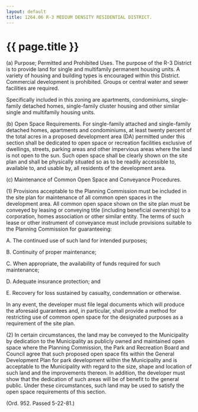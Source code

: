 ```yaml
---
layout: default 
title: 1264.06 R-3 MEDIUM DENSITY RESIDENTIAL DISTRICT.
---
```


{{ page.title }}
================

​(a) Purpose; Permitted and Prohibited Uses. The purpose of the R-3
District is to provide land for single and multifamily permanent housing
units. A variety of housing and building types is encouraged within this
District. Commercial development is prohibited. Groups or central water
and sewer facilities are required.

Specifically included in this zoning are apartments, condominiums,
single-family detached homes, single-family cluster housing and other
similar single and multifamily housing units.

​(b) Open Space Requirements. For single-family attached and
single-family detached homes, apartments and condominiums, at least
twenty percent of the total acres in a proposed development area (DA)
permitted under this section shall be dedicated to open space or
recreation facilities exclusive of dwellings, streets, parking areas and
other impervious areas where the land is not open to the sun. Such open
space shall be clearly shown on the site plan and shall be physically
situated so as to be readily accessible to, available to, and usable by,
all residents of the development area.

​(c) Maintenance of Common Open Space and Conveyance Procedures.

​(1) Provisions acceptable to the Planning Commission must be included
in the site plan for maintenance of all common open spaces in the
development area. All common open space shown on the site plan must be
conveyed by leasing or conveying title (including beneficial ownership)
to a corporation, homes association or other similar entity. The terms
of such lease or other instrument of conveyance must include provisions
suitable to the Planning Commission for guaranteeing:

A. The continued use of such land for intended purposes;

B. Continuity of proper maintenance;

C. When appropriate, the availability of funds required for such
maintenance;

D. Adequate insurance protection; and

E. Recovery for loss sustained by casualty, condemnation or otherwise.

In any event, the developer must file legal documents which will produce
the aforesaid guarantees and, in particular, shall provide a method for
restricting use of common open space for the designated purposes as a
requirement of the site plan.

​(2) In certain circumstances, the land may be conveyed to the
Municipality by dedication to the Municipality as publicly owned and
maintained open space where the Planning Commission, the Park and
Recreation Board and Council agree that such proposed open space fits
within the General Development Plan for park development within the
Municipality and is acceptable to the Municipality with regard to the
size, shape and location of such land and the improvements thereon. In
addition, the developer must show that the dedication of such areas will
be of benefit to the general public. Under these circumstances, such
land may be used to satisfy the open space requirements of this section.

(Ord. 952. Passed 5-22-81.)
